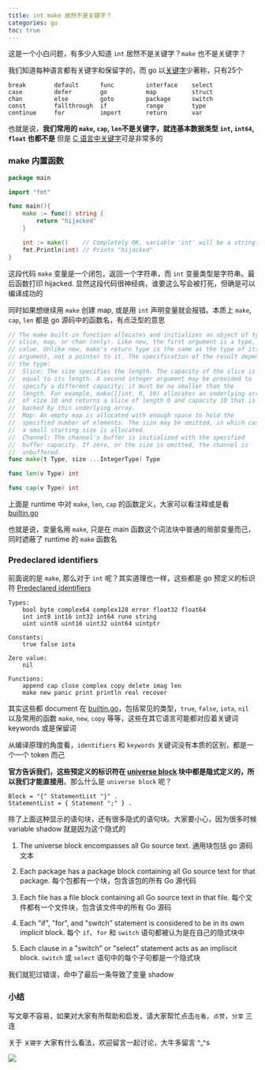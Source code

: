 ```yaml
---
title: int make 居然不是关键字？
categories: go
toc: true
---
```


这是一个小白问题，有多少人知道 `int` 居然不是关键字？`make` 也不是关键字？

我们知道每种语言都有关键字和保留字的，而 go 以[关键字](https://golang.org/ref/spec#Keywords)少著称，只有25个
```shell
break        default      func         interface    select
case         defer        go           map          struct
chan         else         goto         package      switch
const        fallthrough  if           range        type
continue     for          import       return       var
```
也就是说，**我们常用的 `make`, `cap`, `len`不是关键字，就连基本数据类型 `int`, `int64`, `float` 也都不是** 但是 [C 语言中关键字](https://en.cppreference.com/w/c/keyword)可是非常多的

### make 内置函数
```go
package main

import "fmt"

func main(){
    make := func() string {
        return "hijacked"
    }

    int := make()    // Completely OK, variable 'int' will be a string
    fmt.Println(int) // Prints "hijacked"
}
```
这段代码 `make` 变量是一个闭包，返回一个字符串，而 `int` 变量类型是字符串。最后函数打印 hijacked. 显然这段代码很神经病，谁要这么写会被打死，但确是可以编译成功的

同时如果想继续用 `make` 创建 map, 或是用 `int` 声明变量就会报错。本质上 `make`, `cap`, `len` 都是 go 源码中的函数名，有点泛型的意思

```go
// The make built-in function allocates and initializes an object of type
// slice, map, or chan (only). Like new, the first argument is a type, not a
// value. Unlike new, make's return type is the same as the type of its
// argument, not a pointer to it. The specification of the result depends on
// the type:
//	Slice: The size specifies the length. The capacity of the slice is
//	equal to its length. A second integer argument may be provided to
//	specify a different capacity; it must be no smaller than the
//	length. For example, make([]int, 0, 10) allocates an underlying array
//	of size 10 and returns a slice of length 0 and capacity 10 that is
//	backed by this underlying array.
//	Map: An empty map is allocated with enough space to hold the
//	specified number of elements. The size may be omitted, in which case
//	a small starting size is allocated.
//	Channel: The channel's buffer is initialized with the specified
//	buffer capacity. If zero, or the size is omitted, the channel is
//	unbuffered.
func make(t Type, size ...IntegerType) Type
```
```go
func len(v Type) int
```
```go
func cap(v Type) int
```
上面是 runtime 中对 `make`, `len`, `cap` 的函数定义，大家可以看注释或是看 [builtin.go](https://github.com/golang/go/blob/master/src/builtin/builtin.go#L189)

也就是说，变量名用 `make`, 只是在 main 函数这个词法块中普通的局部变量而己，同时遮蔽了 runtime 的 `make` 函数名

### Predeclared identifiers
前面说的是 `make`, 那么对于 `int` 呢？其实道理也一样，这些都是 go 预定义的标识符 [Predeclared identifiers](https://golang.org/ref/spec#Predeclared_identifiers)
```
Types:
	bool byte complex64 complex128 error float32 float64
	int int8 int16 int32 int64 rune string
	uint uint8 uint16 uint32 uint64 uintptr

Constants:
	true false iota

Zero value:
	nil

Functions:
	append cap close complex copy delete imag len
	make new panic print println real recover
```
其实这些都 document 在 [builtin.go](https://github.com/golang/go/blob/master/src/builtin/builtin.go#L189)，包括常见的类型，`true`, `false`, `iota`, `nil` 以及常用的函数 `make`, `new`, `copy` 等等，这些在其它语言可能都对应着关键词 keywords 或是保留词

从编译原理的角度看，`identifiers` 和 `keywords` 关键词没有本质的区别，都是一个一个 token 而己

**官方告诉我们，这些预定义的标识符在 [universe block](https://golang.org/ref/spec#Blocks) 块中都是隐式定义的，所以我们才能直接用**。那么什么是 `universe block` 呢？

```
Block = "{" StatementList "}" .
StatementList = { Statement ";" } .
```

除了上面这种显示的语句块，还有很多隐式的语句块。大家要小心，因为很多时候 variable shadow 就是因为这个隐式的

1. The universe block encompasses all Go source text. 通用块包括 go 源码文本

2. Each package has a package block containing all Go source text for that package. 每个包都有一个块，包含该包的所有 Go 源代码

3. Each file has a file block containing all Go source text in that file. 每个文件都有一个文件块，包含该文件中的所有 Go 源码

4. Each "if", "for", and "switch" statement is considered to be in its own implicit block. 每个 `if`、`for` 和 `switch` 语句都被认为是在自己的隐式块中

5. Each clause in a "switch" or "select" statement acts as an impliscit block. `switch` 或 `select` 语句中的每个子句都是一个隐式块

我们就犯过错误，命中了最后一条导致了变量 shadow

### 小结
写文章不容易，如果对大家有所帮助和启发，请大家帮忙点击`在看`，`点赞`，`分享` 三连

关于 `关键字` 大家有什么看法，欢迎留言一起讨论，大牛多留言 ^_^s

![](https://gitee.com/dongzerun/images/raw/master/img/dongzerun-weixin-code.png)